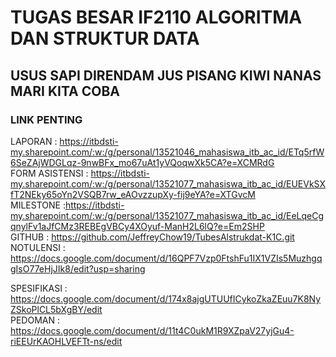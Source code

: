 # TUGAS BESAR IF2110 ALGORITMA DAN STRUKTUR DATA
## USUS SAPI DIRENDAM JUS PISANG KIWI NANAS MARI KITA COBA
### LINK PENTING
LAPORAN         : https://itbdsti-my.sharepoint.com/:w:/g/personal/13521046_mahasiswa_itb_ac_id/ETq5rfW6SeZAjWDGLqz-9nwBFx_mo67uAt1yVQoqwXk5CA?e=XCMRdG
<br>
FORM ASISTENSI  : https://itbdsti-my.sharepoint.com/:w:/g/personal/13521077_mahasiswa_itb_ac_id/EUEVkSXfT2NEky65oYn2VSQB7rw_eAOvzzupXy-fij9eYA?e=XTGvcM
<br>
MILESTONE       :https://itbdsti-my.sharepoint.com/:w:/g/personal/13521077_mahasiswa_itb_ac_id/EeLqeCgqnylFv1aJfCMz3REBEgVBCy4XOyuf-ManH2L6lQ?e=Em2SHP
<br>
GITHUB          : https://github.com/JeffreyChow19/TubesAlstrukdat-K1C.git
<br>
NOTULENSI       : https://docs.google.com/document/d/16QPF7Vzp0FtshFu1IX1VZIs5MuzhgqgIsO77eHjJIk8/edit?usp=sharing
<br>

SPESIFIKASI     : https://docs.google.com/document/d/174x8ajgUTUUfICykoZkaZEuu7K8NyZSkoPlCL5bXgBY/edit
<br>
PEDOMAN         : https://docs.google.com/document/d/11t4C0ukM1R9XZpaV27yjGu4-riEEUrKAOHLVEFTt-ns/edit



